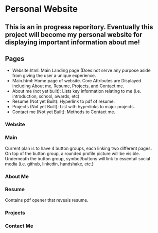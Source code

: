 # Personal Website

This is an in progress reporitory. Eventually this project will become my personal website for displaying important information about me!
 --- 
 
## Pages
- Website.html: Main Landing page (Does not serve any purpose aside from giving the user a unique experience.
- Main.html: Home page of website. Core Attributes are Displayed including About me, Resume, Projects, and Contact me.
- About me (not yet built): Lists key information relating to me (i.e. introduction, school, awards, etc)
- Resume (Not yet Built): Hyperlink to pdf of resume.
- Projects (Not yet Built): List with hyperlinks to major projects.
- Contact me (Not yet Built): Methods to Contact me.

### Website


### Main
Current plan is to have 4 button groups, each linking two different pages. On top of the button group, a rounded profile picture will be visible. Underneath the button group, symbol/buttons will link to essentail social media (i.e. github, linkedin, handshake, etc.)

### About Me

### Resume
Contains pdf opener that reveals resume. 

### Projects

### Contact Me
